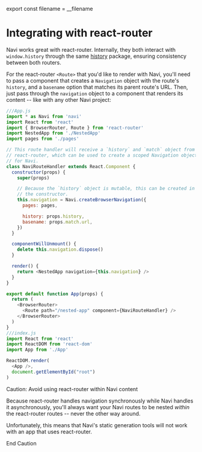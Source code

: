 export const filename = __filename

Integrating with react-router
=============================

Navi works great with react-router. Internally, they both interact with `window.history` through the same [history](https://www.npmjs.com/package/history) package, ensuring consistency between both routers.

For the react-router `<Route>` that you'd like to render with Navi, you'll need to pass a component that creates a `Navigation` object with the route's `history`, and a `basename` option that matches its parent route's URL. Then, just pass through the `navigation` object to a component that renders its content -- like with any other Navi project:

```js
///App.js
import * as Navi from 'navi'
import React from 'react'
import { BrowserRouter, Route } from 'react-router'
import NestedApp from './NestedApp'
import pages from './pages'

// This route handler will receive a `history` and `match` object from
// react-router, which can be used to create a scoped Navigation object
// for Navi.
class NaviRouteHandler extends React.Component {
  constructor(props) {
    super(props)

    // Because the `history` object is mutable, this can be created in
    // the constructor.
    this.navigation = Navi.createBrowserNavigation({
      pages: pages,

      history: props.history,
      basename: props.match.url,
    })
  }

  componentWillUnmount() {
    delete this.navigation.dispose()
  }

  render() {
    return <NestedApp navigation={this.navigation} />
  }
}

export default function App(props) {
  return (
    <BrowserRouter>
      <Route path="/nested-app" component={NaviRouteHandler} />
    </BrowserRouter>
  )
}
///index.js
import React from 'react'
import ReactDOM from 'react-dom'
import App from './App'

ReactDOM.render(
  <App />,
  document.getElementById("root")
)
```

Caution: Avoid using react-router within Navi content

Because react-router handles navigation synchronously while Navi handles it asynchronously, you'll always want your Navi routes to be nested *within* the react-router routes -- never the other way around.

Unfortunately, this means that Navi's static generation tools will not work with an app that uses react-router.

End Caution
